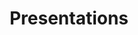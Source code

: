 ---
title : "Presentations"
description: "Hosting a Breakout room for your own community"
lead: "Hosting a Breakout room for your own community"
draft: false
images: []
---